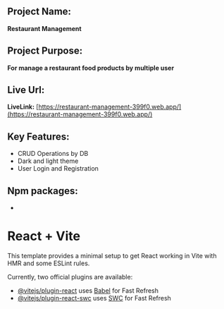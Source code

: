 ## Project Name: 
**Restaurant Management**

## Project Purpose: 
**For manage a restaurant food products by multiple user**

## Live Url: 
**LiveLink:** [https://restaurant-management-399f0.web.app/](https://restaurant-management-399f0.web.app/)

## Key Features: 

- CRUD Operations by DB
- Dark and light theme
- User Login and Registration

## Npm packages:
-  
# React + Vite

This template provides a minimal setup to get React working in Vite with HMR and some ESLint rules.

Currently, two official plugins are available:

- [@vitejs/plugin-react](https://github.com/vitejs/vite-plugin-react/blob/main/packages/plugin-react/README.md) uses [Babel](https://babeljs.io/) for Fast Refresh
- [@vitejs/plugin-react-swc](https://github.com/vitejs/vite-plugin-react-swc) uses [SWC](https://swc.rs/) for Fast Refresh
